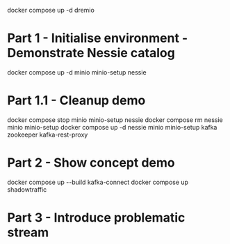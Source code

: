 docker compose up -d dremio

# Part 1 - Initialise environment - Demonstrate Nessie catalog
docker compose up -d minio minio-setup nessie

# Part 1.1 - Cleanup demo
docker compose stop minio minio-setup nessie
docker compose rm nessie minio minio-setup
docker compose up -d nessie minio minio-setup kafka zookeeper kafka-rest-proxy

# Part 2 - Show concept demo
docker compose up --build kafka-connect
docker compose up shadowtraffic

# Part 3 - Introduce problematic stream
